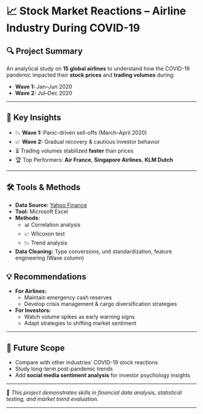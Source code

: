 # 📈 Stock Market Reactions – Airline Industry During COVID-19
## 🔍 Project Summary  
An analytical study on **15 global airlines** to understand how the COVID-19 pandemic impacted their **stock prices** and **trading volumes** during:  
- **Wave 1:** Jan–Jun 2020  
- **Wave 2:** Jul–Dec 2020  

---

## 🎯 Key Insights  
- 📉 **Wave 1:** Panic-driven sell-offs (March–April 2020)  
- 📈 **Wave 2:** Gradual recovery & cautious investor behavior  
- ⏳ Trading volumes stabilized **faster** than prices  
- 🏆 Top Performers: **Air France**, **Singapore Airlines**, **KLM Dutch**  

---

## 🛠 Tools & Methods  
- **Data Source:** [Yahoo Finance](https://finance.yahoo.com/)  
- **Tool:** Microsoft Excel  
- **Methods:**  
  - 📊 Correlation analysis  
  - 📈 Wilcoxon test  
  - 📉 Trend analysis  
- **Data Cleaning:** Type conversions, unit standardization, feature engineering (Wave column)  
## 💡 Recommendations  
- **For Airlines:**  
  - Maintain emergency cash reserves  
  - Develop crisis management & cargo diversification strategies  
- **For Investors:**  
  - Watch volume spikes as early warning signs  
  - Adapt strategies to shifting market sentiment  

---

## 🚀 Future Scope  
- Compare with other industries’ COVID-19 stock reactions  
- Study long-term post-pandemic trends  
- Add **social media sentiment analysis** for investor psychology insights  

---

📌 *This project demonstrates skills in financial data analysis, statistical testing, and market trend evaluation.*  

---
